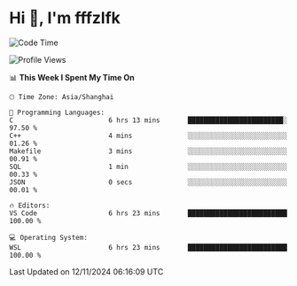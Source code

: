 # Hi 👋, I'm fffzlfk

<!--START_SECTION:waka-->
![Code Time](http://img.shields.io/badge/Code%20Time-986%20hrs%2050%20mins-blue)

![Profile Views](http://img.shields.io/badge/Profile%20Views-0-blue)

📊 **This Week I Spent My Time On** 

```text
🕑︎ Time Zone: Asia/Shanghai

💬 Programming Languages: 
C                        6 hrs 13 mins       ████████████████████████░   97.50 % 
C++                      4 mins              ░░░░░░░░░░░░░░░░░░░░░░░░░   01.26 % 
Makefile                 3 mins              ░░░░░░░░░░░░░░░░░░░░░░░░░   00.91 % 
SQL                      1 min               ░░░░░░░░░░░░░░░░░░░░░░░░░   00.33 % 
JSON                     0 secs              ░░░░░░░░░░░░░░░░░░░░░░░░░   00.01 % 

🔥 Editors: 
VS Code                  6 hrs 23 mins       █████████████████████████   100.00 % 

💻 Operating System: 
WSL                      6 hrs 23 mins       █████████████████████████   100.00 % 
```


 Last Updated on 12/11/2024 06:16:09 UTC
<!--END_SECTION:waka-->
